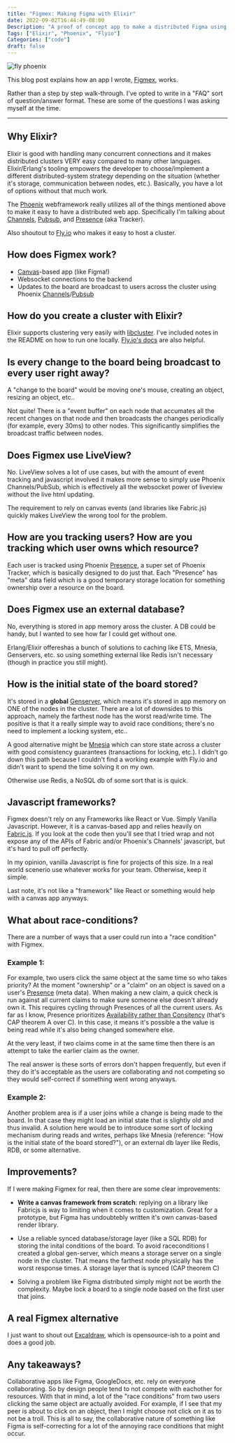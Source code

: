 ```yaml
---
title: "Figmex: Making Figma with Elixir"
date: 2022-09-02T16:44:49-08:00
Description: "A proof of concept app to make a distributed Figma using Elixir"
Tags: ["Elixir", "Phoenix", "Flyio"]
Categories: ["code"]
draft: false
---
```


<style>
  blockquote {
    border: 1px solid #FDA694;
    border-radius: 5px;
    background-color: #FFE2DC;
    padding: 1rem;
  }
  blockquote p {
    margin-top: 0 !important;
  }
</style>

![fly phoenix](/images/figmex.jpg)

This blog post explains how an app I wrote, [Figmex](https://figmex.nathanwillson.com), works.

Rather than a step by step walk-through. I've opted to write in a "FAQ" sort of question/answer format. These are some of the questions I was asking myself at the time.

---

## Why Elixir?

Elixir is good with handling many concurrent connections and it makes distributed clusters VERY easy compared to many other languages. Elixir/Erlang's tooling empowers the developer to choose/implement a different distributed-system strategy depending on the situation (whether it's storage, communication between nodes, etc.). Basically, you have a lot of options without that much work.

The [Phoenix](https://phoenixframework.org/) webframework really utilizes all of the things mentioned above to make it easy to have a distributed web app. Specifically I'm talking about
[Channels](https://hexdocs.pm/phoenix/channels.html), [Pubsub](https://hexdocs.pm/phoenix_pubsub/Phoenix.PubSub.html), and [Presence](https://hexdocs.pm/phoenix/Phoenix.Presence.html) (aka Tracker).

Also shoutout to [Fly.io](https://fly.io/) who makes it easy to host a cluster.

## How does Figmex work?

- [Canvas](https://developer.mozilla.org/en-US/docs/Web/HTML/Element/canvas)-based app (like Figma!)
- Websocket connections to the backend
- Updates to the board are broadcast to users across the cluster using Phoenix [Channels](https://hexdocs.pm/phoenix/channels.html)/[Pubsub](https://hexdocs.pm/phoenix_pubsub/Phoenix.PubSub.html)

## How do you create a cluster with Elixir?

Elixir supports clustering very easily with [libcluster](https://github.com/bitwalker/libcluster). I've included notes in the README on how to run one locally. [Fly.io's docs](https://fly.io/docs/getting-started/elixir/#clustering-your-application) are also helpful.

## Is every change to the board being broadcast to every user right away?

A "change to the board" would be moving one's mouse, creating an object, resizing an object, etc..

Not quite! There is a "event buffer" on each node that accumates all the recent changes on that node and then broadcasts the changes periodically (for example, every 30ms) to other nodes. This significantly simplifies the broadcast traffic between nodes.

## Does Figmex use LiveView?

No. LiveView solves a lot of use cases, but with the amount of event tracking and javascript involved it makes more sense to simply use Phoenix Channels/PubSub, which is effectively all the websocket power of liveview without the live html updating.

The requirement to rely on canvas events (and libraries like Fabric.js) quickly makes LiveView the wrong tool for the problem.

## How are you tracking users? How are you tracking which user owns which resource?

Each user is tracked using Phoenix [Presence](https://hexdocs.pm/phoenix/Phoenix.Presence.html), a super set of Phoenix Tracker, which is basically designed to do just that. Each "Presence" has "meta" data field which is a good temporary storage location for something ownership over a resource on the board.

## Does Figmex use an external database?

No, everything is stored in app memory aross the cluster. A DB could be handy, but I wanted to see how far I could get without one.

Erlang/Elixir offereshas a bunch of solutions to caching like ETS, Mnesia, Genservers, etc. so using something external like Redis isn't necessary (though in practice you still might).

## How is the initial state of the board stored?

It's stored in a **global** [Genserver](https://hexdocs.pm/elixir/1.12/GenServer.html), which means it's stored in app memory on ONE of the nodes in the cluster. There are a lot of downsides to this approach, namely the farthest node has the worst read/write time. The positive is that it a really simple way to avoid race conditions; there's no need to implement a locking system, etc..

A good alternative might be [Mnesia](https://www.erlang.org/doc/man/mnesia.html) which can store state across a cluster with good consistency guarantees (transactions for locking, etc.). I didn't go down this path because I couldn't find a working example with Fly.io and didn't want to spend the time solving it on my own.

Otherwise use Redis, a NoSQL db of some sort that is is quick.

## Javascript frameworks?

Figmex doesn't rely on any Frameworks like React or Vue. Simply Vanilla Javascript. However, it is a canvas-based app and relies heavily on [Fabric.js](http://fabricjs.com/). If you look at the code then you'll see that I tried wrap and not expose any of the APIs of Fabric and/or Phoenix's Channels' javascript, but it's hard to pull off perfectly.

In my opinion, vanilla Javascript is fine for projects of this size. In a real world scenerio use whatever works for your team. Otherwise, keep it simple.

Last note, it's not like a "framework" like React or something would help with a canvas app anyways.

## What about race-conditions?

There are a number of ways that a user could run into a "race condition" with Figmex.

### Example 1:

For example, two users click the same object at the same time so who takes priority? At the moment "ownership" or a "claim" on an object is saved on a user's [Presence](https://hexdocs.pm/phoenix/Phoenix.Presence.html) (meta data). When making a new claim, a quick check is run against all current claims to make sure someone else doesn't already own it. This requires cycling through Presences of all the current users. As far as I know, Presence prioritizes [Availability rather than Consitency](https://medium.com/appunite-edu-collection/on-guarantees-of-phoenix-presence-a4a23c24667f) (that's CAP theorem A over C). In this case, it means it's possible a the value is being read while it's also being changed somewhere else.

At the very least, if two claims come in at the same time then there is an attempt to take the earlier claim as the owner.

The real answer is these sorts of errors don't happen frequently, but even if they do it's acceptable as the users are collaborating and not competing so they would self-correct if something went wrong anyways.

### Example 2:

Another problem area is if a user joins while a change is being made to the board. In that case they might load an initial state that is slightly old and thus invalid. A solution here would be to introduce some sort of locking mechanism during reads and writes, perhaps like Mnesia (reference: "How is the initial state of the board stored?"), or an external db layer like Redis, RDB, or some alternative.

## Improvements?

If I were making Figmex for real, then there are some clear improvements:

- **Write a canvas framework from scratch**: replying on a library like Fabricjs is way to limiting when it comes to customization. Great for a prototype, but Figma has undoubtebly written it's own canvas-based render library.

- Use a reliable synced database/storage layer (like a SQL RDB) for storing the inital conditions of the board. To avoid raceconditions I created a global gen-server, which means a storage server on a single node in the cluster. That means the farthest node physically has the worst response times. A storage layer that is synced (CAP theorem C)

- Solving a problem like Figma distributed simply might not be worth the complexity. Maybe lock a board to a single node based on the first user that joins.

## A real Figmex alternative

I just want to shout out [Excaldraw](https://excalidraw.com/), which is opensource-ish to a point and does a good job.

## Any takeaways?

Collaborative apps like Figma, GoogleDocs, etc. rely on everyone collaborating. So by design people tend to not compete with eachother for resources. With that in mind, a lot of the "race conditions" from two users clicking the same object are actually avoided. For example, if I see that my peer is about to click on an object, then I might choose not click on it as to not be a troll. This is all to say, the collaborative nature of something like Figma is self-correcting for a lot of the annoying race conditions that might occur.
